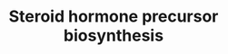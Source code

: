 ---
annotations:
- id: PW:0000010
  parent: classic metabolic pathway
  type: Pathway Ontology
  value: lipid metabolic pathway
- id: PW:0000040
  parent: classic metabolic pathway
  type: Pathway Ontology
  value: steroid hormone biosynthetic pathway
- id: PW:0001304
  parent: classic metabolic pathway
  type: Pathway Ontology
  value: cholesterol metabolic pathway
- id: PW:0000070
  parent: classic metabolic pathway
  type: Pathway Ontology
  value: C21-steroid hormone biosynthetic pathway
- id: PW:0000002
  parent: classic metabolic pathway
  type: Pathway Ontology
  value: classic metabolic pathway
- id: PW:0001152
  parent: classic metabolic pathway
  type: Pathway Ontology
  value: steroid biosynthetic pathway
authors:
- Conroy lipids
- Egonw
- DeSl
description: 'Biosynthesis of steroid hormone precursors. The enzymes responsible for
  this process are mainly cytochrome P450 (Cyps), hydroxysteroid dehydrogenases (HSDs),
  and steroid reductases, converting cholesterol to several classes of steroid hormones
  such as glucocorticoids, mineralocorticoids, progestins, androgens, and estrogens.
  these reactions take place in various organs, e.g. adrenal gland, testis, ovary,
  brain, placenta, and adipose tissue. [PMID:16807284]  The pathway knowledge depicted
  in this model stems from William Griffths.'
last-edited: 2023-02-14
organisms:
- Homo sapiens
redirect_from:
- /index.php/Pathway:WP5277
- /instance/WP5277
- /instance/WP5277_rr124367
revision: r124367
schema-jsonld:
- '@context': https://schema.org/
  '@id': https://wikipathways.github.io/pathways/WP5277.html
  '@type': Dataset
  creator:
    '@type': Organization
    name: WikiPathways
  description: 'Biosynthesis of steroid hormone precursors. The enzymes responsible
    for this process are mainly cytochrome P450 (Cyps), hydroxysteroid dehydrogenases
    (HSDs), and steroid reductases, converting cholesterol to several classes of steroid
    hormones such as glucocorticoids, mineralocorticoids, progestins, androgens, and
    estrogens. these reactions take place in various organs, e.g. adrenal gland, testis,
    ovary, brain, placenta, and adipose tissue. [PMID:16807284]  The pathway knowledge
    depicted in this model stems from William Griffths.'
  keywords:
  - 11-deoxycorticosterone
  - 11-deoxycortisol
  - 17alpha-hydroxypregnenolone
  - 17alpha-hydroxyprogesterone
  - 20R,22R-dihydroxycholesterol
  - 20alpha-Hydroxyprogesterone
  - 22R-Hydroxycholesterol
  - 3alpha-hydroxy-5beta-pregnan-20-one
  - 5alpha-pregnane-3,20-dione
  - 5beta-pregnane-3,20-dione
  - 'AKR1C1 '
  - AKR1D1
  - Allopregnanolone
  - CYP11A1
  - CYP17A1
  - CYP21A2
  - Cholesterol
  - HSD3B1
  - HSD3B2
  - Isoprogesterone
  - Pregnanediol
  - Pregnanediol-3-glucuronide
  - Pregnenediol
  - Pregnenetriol
  - Pregnenolone
  - Progesterone
  - SRD5A1
  - SRD5A2
  license: CC0
  name: Steroid hormone precursor biosynthesis
seo: CreativeWork
title: Steroid hormone precursor biosynthesis
wpid: WP5277
---